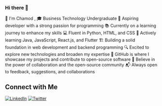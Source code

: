 ### Hi there 👋

👀 I'm Chamod , 🎓 Business Technology Undergraduate
🚀 Aspiring developer with a strong passion for programming
📚 Currently on a learning journey to enhance my skills
💻 Fluent in Python, HTML, and CSS
🌱 Actively learning Java, JavaScript, React.js, and Flutter
🏗️ Building a solid foundation in web development and backend programming
🔍 Excited to explore new technologies and broaden my expertise
📁 GitHub is where I showcase my projects and contribute to open-source software
🤝 Believe in the power of collaboration and the open-source community
📬 Always open to feedback, suggestions, and collaborations


## Connect with Me

[![LinkedIn](https://img.shields.io/badge/LinkedIn-Profile-blue)](https://www.linkedin.com/in/chamod-sugathadasa)
[![Twitter](https://img.shields.io/twitter/follow/Chamzz99?style=social&logo=twitter)](https://twitter.com/chamz99)

<!--
**chamzz99/chamzz99** is a ✨ _special_ ✨ repository because its `README.md` (this file) appears on your GitHub profile.

Here are some ideas to get you started:

- 🔭 I’m currently working on ...
- 🌱 I’m currently learning ...
- 👯 I’m looking to collaborate on ...
- 🤔 I’m looking for help with ...
- 💬 Ask me about ...
- 📫 How to reach me: ...
- 😄 Pronouns: ...
- ⚡ Fun fact: ...
-->
